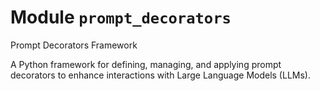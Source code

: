 # Module `prompt_decorators`

Prompt Decorators Framework

A Python framework for defining, managing, and applying prompt decorators to enhance interactions with Large Language Models (LLMs).

